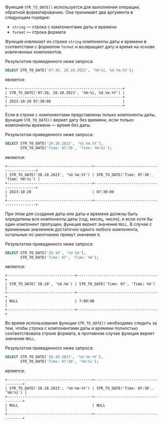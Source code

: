 Функция `STR_TO_DATE()` используется для выполнения операции, обратной форматированию. Она принимает два аргумента в следующем порядке:

- `string` — строка с компонентами даты и времени
- `format` — строка формата

Функция извлекает из строки `string` компоненты даты и времени в соответствии с форматом `format` и возвращает дату и время на основе извлеченных компонентов.

Результатом приведенного ниже запроса:

```sql
SELECT STR_TO_DATE('07:30, 20.10.2023', '%H:%i, %d.%m.%Y');
```

является:

```no-highlight
+-----------------------------------------------------+
| STR_TO_DATE('07:30, 20.10.2023', '%H:%i, %d.%m.%Y') |
+-----------------------------------------------------+
| 2023-10-20 07:30:00                                 |
+-----------------------------------------------------+
```

Если в строке с компонентами представлены только компоненты даты, функция `STR_TO_DATE()` вернет дату без времени, если только компоненты времени — время без даты.

Результатом приведенного ниже запроса:

```sql
SELECT STR_TO_DATE('20.10.2023', '%d.%m.%Y'),
       STR_TO_DATE('Time: 07:30', 'Time: %H:%i');
```

является:

```no-highlight
+---------------------------------------+-------------------------------------------+
| STR_TO_DATE('20.10.2023', '%d.%m.%Y') | STR_TO_DATE('Time: 07:30', 'Time: %H:%i') |
+---------------------------------------+-------------------------------------------+
| 2023-10-20                            | 07:30:00                                  |
+---------------------------------------+-------------------------------------------+
```

При этом для создания даты или даты и времени должны быть определены все компоненты даты (год, месяц, число), и если хотя бы один компонент пропущен, функция вернет значение `NULL`. В случае с временным значением достаточно одного любого компонента, остальные по умолчанию примут значение `0`.

Результатом приведенного ниже запроса:

```sql
SELECT STR_TO_DATE('20.10', '%d.%m'),
       STR_TO_DATE('Time: 07', 'Time: %H');
```

является:

```no-highlight
+-------------------------------+-------------------------------------+
| STR_TO_DATE('20.10', '%d.%m') | STR_TO_DATE('Time: 07', 'Time: %H') |
+-------------------------------+-------------------------------------+
| NULL                          | 7:00:00                             |
+-------------------------------+-------------------------------------+
```

Во время использования функции `STR_TO_DATE()` необходимо следить за тем, чтобы строка с компонентами даты и времени полностью соответствовала строке формата, в противном случае функция вернет значение `NULL`.

Результатом приведенного ниже запроса:

```sql
SELECT STR_TO_DATE('20.10.2023', '%d-%m-%Y'),
       STR_TO_DATE('Time: 07:30', '%H:%i');
```

является:

```no-highlight
+---------------------------------------+-------------------------------------+
| STR_TO_DATE('20.10.2023', '%d-%m-%Y') | STR_TO_DATE('Time: 07:30', '%H:%i') |
+---------------------------------------+-------------------------------------+
| NULL                                  | NULL                                |
+---------------------------------------+-------------------------------------+
```